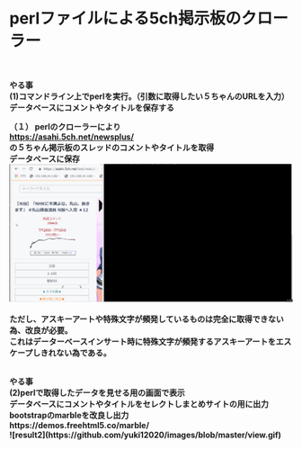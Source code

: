 # perlファイルによる5ch掲示板のクローラー
<br>

<b>やる事<b><br>
(1)コマンドライン上でperlを実行。（引数に取得したい５ちゃんのURLを入力）
<br>データベースにコメントやタイトルを保存する

（１）
perlのクローラーにより<br>
https://asahi.5ch.net/newsplus/<br>
の５ちゃん掲示板のスレッドのコメントやタイトルを取得<br>
データベースに保存
![result](https://github.com/yuki12020/images/blob/master/perl.gif)
<br>
<br>
ただし、アスキーアートや特殊文字が頻発しているものは完全に取得できない為、改良が必要。
<br>
これはデーターベースインサート時に特殊文字が頻発するアスキーアートをエスケープしきれない為である。
<br>

<br>
<b>やる事<b><br>
(2)perlで取得したデータを見せる用の画面で表示
  <br>データベースにコメントやタイトルをセレクトしまとめサイトの用に出力
  <br>bootstrapのmarbleを改良し出力
  <br>https://demos.freehtml5.co/marble/<br>
![result2](https://github.com/yuki12020/images/blob/master/view.gif)
  
